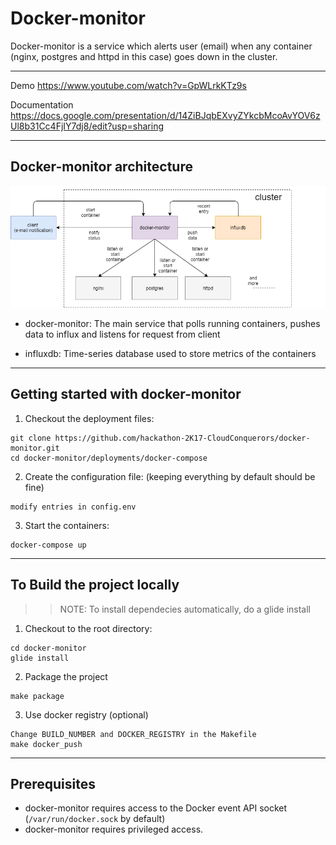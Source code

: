# Docker-monitor
Docker-monitor is a service which alerts user (email) when any container (nginx, postgres and httpd in this case) goes down in the cluster.

----

Demo https://www.youtube.com/watch?v=GpWLrkKTz9s

Documentation https://docs.google.com/presentation/d/14ZiBJqbEXvyZYkcbMcoAvYOV6zUl8b31Cc4FjIY7dj8/edit?usp=sharing

----

## Docker-monitor architecture

![docker-monitor architecture](documentation/architecture.png)

* docker-monitor: The main service that polls running containers, pushes data to influx and listens for request from client

* influxdb: Time-series database used to store metrics of the containers

----

## Getting started with docker-monitor

1) Checkout the deployment files:
```
git clone https://github.com/hackathon-2K17-CloudConquerors/docker-monitor.git
cd docker-monitor/deployments/docker-compose
```

2) Create the configuration file: (keeping everything by default should be fine)
```
modify entries in config.env
```

3) Start the containers:
```
docker-compose up
```
----

## To Build the project locally

>> NOTE: To install dependecies automatically, do a glide install

1) Checkout to the root directory:
```
cd docker-monitor
glide install
```

2) Package the project
```
make package
```

3) Use docker registry (optional)
```
Change BUILD_NUMBER and DOCKER_REGISTRY in the Makefile
make docker_push
```

----

## Prerequisites

* docker-monitor requires access to the Docker event API socket (`/var/run/docker.sock` by default)
* docker-monitor requires privileged access.
